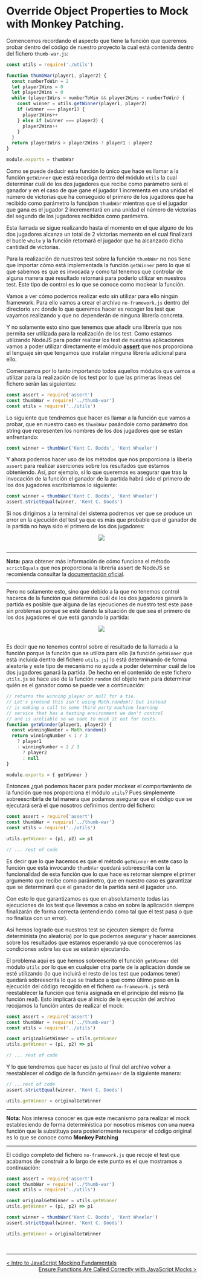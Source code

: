 # Override Object Properties to Mock with Monkey Patching.

Comencemos recordando el aspecto que tiene la función que queremos probar dentro del código de nuestro proyecto la cual está contenida dentro del fichero `thumb-war.js`:

```js
const utils = require('./utils')

function thumbWar(player1, player2) {
  const numberToWin = 2
  let player1Wins = 0
  let player2Wins = 0
  while (player1Wins < numberToWin && player2Wins < numberToWin) {
    const winner = utils.getWinner(player1, player2)
    if (winner === player1) {
      player1Wins++
    } else if (winner === player2) {
      player2Wins++
    }
  }
  return player1Wins > player2Wins ? player1 : player2
}

module.exports = thumbWar
```

Como se puede deducir esta función lo único que hace es llamar a la función `getWinner` que está recodiga dentro del módulo `utils` la cual determinar cuál de los dos jugadores que recibe como parámetro será el ganador y en el caso de que gane el jugador 1 incrementa en una unidad el número de victorias que ha conseguido el primero de los jugadores que ha recibido como parámetro la funciṕon `thumbWar` mientras que si el jugador que gana es el jugador 2 incrementará en una unidad el número de victorias del segundo de los jugadores recibidos como parámetro.

Esta llamada se sigue realizando hasta el momento en el que alguno de los dos jugadores alcanza un total de 2 victorias memento en el cual finalizará el bucle `while` y la función retornará el jugador que ha alcanzado dicha cantidad de victorias.

Para la realización de nuestros test sobre la función `thumbWar` no nos tiene que importar cómo está implementada la función `getWinner` pero lo que sí que sabemos es que es invocada y como tal tenemos que controlar de alguna manera qué resultado retornará para poderlo utilizar en nuestros test. Este tipo de control es lo que se conoce como mockear la función.

Vamos a ver cómo podemos realizar esto sin utilizar para ello ningún framework. Para ello vamos a crear el archivo `no-framework.js` dentro del directorio `src` donde lo que queremos hacer es recoger los test que vayamos realizando y que no dependerán de ninguna librería concreta.

Y no solamente esto sino que tenemos que añadir una librería que nos permita ser utilizada para la realización de los test. Como estamos utilizando NodeJS para poder realizar los test de nuestras aplicaciones vamos a poder utilizar directamente el módulo **[assert](https://nodejs.org/api/assert.html)** que nos proporciona el lenguaje sin que tengamos que instalar ninguna librería adicional para ello. 

Comenzamos por lo tanto importando todos aquellos módulos que vamos a utilizar para la realización de los test por lo que las primeras líneas del fichero serán las siguientes:

```js
const assert = require('assert')
const thumbWar = require('../thumb-war')
const utils = require('../utils')
```

Lo siguiente que tendremos que hacer es llamar a la función que vamos a probar, que en nuestro caso es `thumbWar` pasándole como parámetro dos string que representen los nombres de los dos jugadores que se están enfrentando:

```js
const winner = thumbWar('Kent C. Dodds', 'Kent Wheeler')
```

Y ahora podemos hacer uso de los métodos que nos proporciona la libería `assert` para realizar aserciones sobre los resultados que estamos obteniendo. Así, por ejemplo, si lo que queremos es asegurar que tras la invocación de la función el ganador de la partida habrá sido el primero de los dos jugadores escribiríamos lo siguiente:

```js
const winner = thumbWar('Kent C. Dodds', 'Kent Wheeler')
assert.strictEqual(winner, 'Kent C. Doods')
```

Si nos dirigimos a la terminal del sistema podremos ver que se produce un error en la ejecución del test ya que es más que probable que el ganador de la partida no haya sido el primero de los dos jugadores:

<div style='text-align: center'>
  <img src='../images/ch03/03_04.png' />
</div>
<br />

---
**Nota:** para obtener más información de cómo funciona el método `scrictEquals` que nos proporciona la librería assert de NodeJS se recomienda consultar la [documentación oficial](https://nodejs.org/api/assert.html#assert_assert_strictequal_actual_expected_message).

---

Pero no solamente esto, sino que debido a la que no tenemos control hacerca de la función que determina cuál de los dos jugadores ganará la partida es posible que alguna de las ejecuciones de nuestro test este pase sin problemas porque se esté dando la situación de que sea el primero de los dos jugadores el que está ganando la partida:

<div style='text-align: center'>
  <img src='../images/ch03/03_05.png' />
</div>
<br />

Es decir que no tenemos control sobre el resultado de la llamada a la función porque la función que se utiliza para ello (la función `getWinner` que está incluida dentro del fichero `utils.js`) lo está determinando de forma aleatoria y este tipo de mecanismo no ayuda a poder determinar cuál de los dos jugadores ganará la partida. De hecho en el contenido de este fichero `utils.js` se hace uso de la función `random` del objeto `Math` para determinar quién es el ganador como se puede ver a continuación:

```js
// returns the winning player or null for a tie.
// Let's pretend this isn't using Math.random() but instead
// is making a call to some third party machine learning
// service that has a testing environment we don't control
// and is ureliable so we eant to mock it out for tests.
function getWinnder(player1, player2) {
  const winningNumber = Math.random()
  return winningNumber < 1 / 3
    ? player1
    : winningNumber < 2 / 3
      ? player2
      : null
}

module.exports = { getWinner }
```

Entonces ¿qué podemos hacer para poder mockear el comportamiento de la función que nos proporciona el módulo `utils`? Pues simplemente sobreescribirla de tal manera que podamos asegurar que el código que se ejecutará será el que nosotros definimos dentro del fichero:

```js
const assert = require('assert')
const thumbWar = require('../thumb-war')
const utils = require('../utils')

utils.getWinner = (p1, p2) => p1

// ... rest of code
```

Es decir que lo que hacemos es que el método `getWinner` en este caso la función que está invocando `thumbVar` quedará sobreescrita con la funcionalidad de esta función que lo que hace es retornar siempre el primer argumento que recibe como parámetro, que en nuestro caso es garantizar que se determinará que el ganador de la partida será el jugador uno.

Con esto lo que garantizamos es que en absolutamente todas las ejecuciones de los test que llevemos a cabo en sobre la aplicación siempre finalizarán de forma correcta (entendiendo como tal que el test pasa o que no finaliza con un error).

Así hemos logrado que nuestros test se ejecuten siempre de forma determinista (no aleatoria) por lo que podemos asegurar y hacer aserciones sobre los resultados que estamos esperando ya que conoceremos las condiciones sobre las que se estarán ejecutando.

El problema aquí es que hemos sobreescrito el función `getWinner` del módulo `utils` por lo que en cualquier otra parte de la aplicación donde se esté utilizando (lo que incluirá el resto de los test que podamos tener) quedará sobreescrita lo que se traduce a que como último paso en la ejecución del código recogido en el fichero `no-framework.js` será reestablecer la función que tenía asignada en el principio del mismo (la función real). Esto implicará que al inicio de la ejecución del archivo recojamos la función antes de realizar el mock:

```js
const assert = require('assert')
const thumbWar = require('../thumb-war')
const utils = require('../utils')

const originalGetWinner = utils.getWinner
utils.getWinner = (p1, p2) => p1

// ... rest of code
```

Y lo que tendremos que hacer es justo al final del archivo volver a reestablecer el código de la función `getWinner` de la siguiente manera:

```js
// ...rest of code
assert.strictEqual(winner, 'Kent C. Doods')

utils.getWinner = originalGetWinner
```

---
**Nota:** Nos interesa conocer es que este mecanismo para realizar el mock estableciendo de forma determinística por nosotros mismos con una nueva función que la substituya para posteriormente recuperar el código original es lo que se conoce como **Monkey Patching**

---

El código completo del fichero `no-framework.js` que recoje el test que acabamos de construir a lo largo de este punto es el que mostramos a continuación:

```js
const assert = require('assert')
const thumbWar = require('../thumb-war')
const utils = require('../utils')

const originalGetWinner = utils.getWinner
utils.getWinner = (p1, p2) => p1

const winner = thumbWar('Kent C. Dodds', 'Kent Wheeler')
assert.strictEqual(winner, 'Kent C. Doods')

utils.getWinner = originalGetWinner
```

<br />

----
<div>
  <div style="float: left">
    <a href="./03_01.md">
      < Intro to JavaScript Mocking Fundamentals
    </a>
  </div>
  <div style="float: right">
    <a href="./03_03.md">
      Ensure Functions Are Called Correctly with JavaScript Mocks >
    </a>
  </div>
</div>
